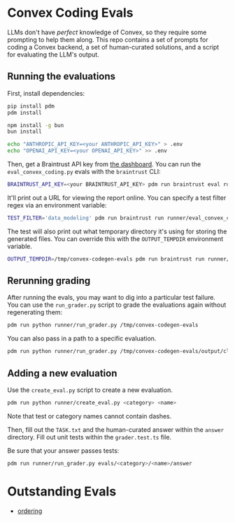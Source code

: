 # Convex Coding Evals

LLMs don't have _perfect_ knowledge of Convex, so they require some prompting
to help them along. This repo contains a set of prompts for coding a Convex
backend, a set of human-curated solutions, and a script for evaluating the
LLM's output.

## Running the evaluations

First, install dependencies:

```bash
pip install pdm
pdm install

npm install -g bun
bun install

echo "ANTHROPIC_API_KEY=<your ANTHROPIC_API_KEY>" > .env
echo "OPENAI_API_KEY=<your OPENAI_API_KEY>" >> .env
```

Then, get a Braintrust API key from [the dashboard](https://www.braintrust.dev/app/Convex/settings/api-keys).
You can run the `eval_convex_coding.py` evals with the `braintrust` CLI:

```bash
BRAINTRUST_API_KEY=<your BRAINTRUST_API_KEY> pdm run braintrust eval runner/eval_convex_coding.py
```

It'll print out a URL for viewing the report online. You can specify a test filter regex via an environment variable:

```bash
TEST_FILTER='data_modeling' pdm run braintrust run runner/eval_convex_coding.py
```

The test will also print out what temporary directory it's using for storing the generated files. You can override this
with the `OUTPUT_TEMPDIR` environment variable.

```bash
OUTPUT_TEMPDIR=/tmp/convex-codegen-evals pdm run braintrust run runner/eval_convex_coding.py
```

## Rerunning grading

After running the evals, you may want to dig into a particular test failure. You can use the `run_grader.py` script to grade the evaluations again without regenerating them:

```bash
pdm run python runner/run_grader.py /tmp/convex-codegen-evals
```

You can also pass in a path to a specific evaluation.

```bash
pdm run python runner/run_grader.py /tmp/convex-codegen-evals/output/claude-3-5-sonnet-latest/000-fundamentals/000-http_actions_file_storage
```

## Adding a new evaluation

Use the `create_eval.py` script to create a new evaluation.

```bash
pdm run python runner/create_eval.py <category> <name>
```

Note that test or category names cannot contain dashes.

Then, fill out the `TASK.txt` and the human-curated answer within the `answer`
directory. Fill out unit tests within the `grader.test.ts` file.

Be sure that your answer passes tests:

```bash
pdm run runner/run_grader.py evals/<category>/<name>/answer
```

# Outstanding Evals

- [ordering](https://docs.convex.dev/database/reading-data#ordering)
